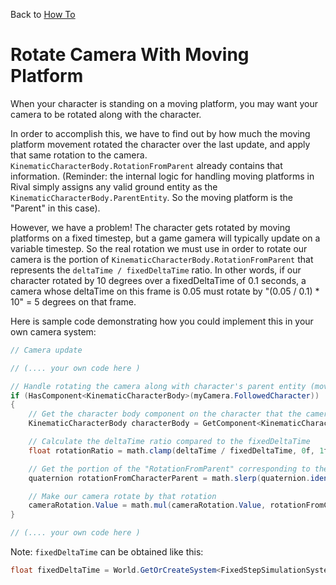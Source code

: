 Back to [How To](../how-to.md)

# Rotate Camera With Moving Platform

When your character is standing on a moving platform, you may want your camera to be rotated along with the character.

In order to accomplish this, we have to find out by how much the moving platform movement rotated the character over the last update, and apply that same rotation to the camera. `KinematicCharacterBody.RotationFromParent` already contains that information. (Reminder: the internal logic for handling moving platforms in Rival simply assigns any valid ground entity as the `KinematicCharacterBody.ParentEntity`. So the moving platform is the "Parent" in this case).

However, we have a problem! The character gets rotated by moving platforms on a fixed timestep, but a game gamera will typically update on a variable timestep. So the real rotation we must use in order to rotate our camera is the portion of `KinematicCharacterBody.RotationFromParent` that represents the `deltaTime / fixedDeltaTime` ratio. In other words, if our character rotated by 10 degrees over a fixedDeltaTime of 0.1 seconds, a camera whose deltaTime on this frame is 0.05 must rotate by "(0.05 / 0.1) * 10" = 5 degrees on that frame.

Here is sample code demonstrating how you could implement this in your own camera system:
```cs
// Camera update

// (.... your own code here )

// Handle rotating the camera along with character's parent entity (moving platform)
if (HasComponent<KinematicCharacterBody>(myCamera.FollowedCharacter))
{
    // Get the character body component on the character that the camera follows
    KinematicCharacterBody characterBody = GetComponent<KinematicCharacterBody>(myCamera.FollowedCharacter);

    // Calculate the deltaTime ratio compared to the fixedDeltaTime
    float rotationRatio = math.clamp(deltaTime / fixedDeltaTime, 0f, 1f);

    // Get the portion of the "RotationFromParent" corresponding to the previously calculated "rotationRatio"
    quaternion rotationFromCharacterParent = math.slerp(quaternion.identity, characterBody.RotationFromParent, rotationRatio);

    // Make our camera rotate by that rotation
    cameraRotation.Value = math.mul(cameraRotation.Value, rotationFromCharacterParent);
}

// (.... your own code here )

```

Note: `fixedDeltaTime` can be obtained like this:
```cs
float fixedDeltaTime = World.GetOrCreateSystem<FixedStepSimulationSystemGroup>().FixedRateManager.Timestep;
```